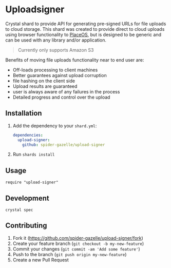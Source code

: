 # Uploadsigner

Crystal shard to provide API for generating pre-signed URLs for file uploads to cloud storage. This shard was created to provide direct to cloud uploads using browser functionality to [PlaceOS](https://github.com/PlaceOS/PlaceOS), but is designed to be generic and can be used with any library and/or application.

> Currently only supports Amazon S3


Benefits of moving file uploads functionality near to end user are:

* Off-loads processing to client machines
* Better guarantees against upload corruption
* file hashing on the client side
* Upload results are guaranteed
* user is always aware of any failures in the process
* Detailed progress and control over the upload

## Installation

1. Add the dependency to your `shard.yml`:

   ```yaml
   dependencies:
     upload-signer:
       github: spider-gazelle/upload-signer
   ```

2. Run `shards install`

## Usage

```crystal
require "upload-signer"
```

## Development

```crystal
crystal spec
```
## Contributing

1. Fork it (<https://github.com/spider-gazelle/upload-signer/fork>)
2. Create your feature branch (`git checkout -b my-new-feature`)
3. Commit your changes (`git commit -am 'Add some feature'`)
4. Push to the branch (`git push origin my-new-feature`)
5. Create a new Pull Request


